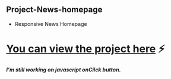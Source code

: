 ## Project-News-homepage
- Responsive News Homepage
# [You can view the project here](https://raw.githack.com/Maeokubo/Project-News-homepage/main/index.html) ⚡️

##### I'm still working on javascript onCilck button.
